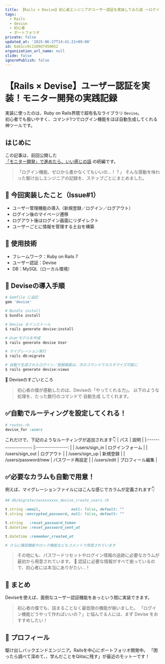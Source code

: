 ```yaml
---
title: 【Rails × Devise】初心者エンジニアがユーザー認証を実装してみた話 〜ログイン機能はDeviseにおまかせ！〜
tags:
  - Rails
  - devise
  - 初心者
  - ポートフォリオ
private: false
updated_at: '2025-06-27T14:41:21+09:00'
id: 6ab1cc9c2109d7450052
organization_url_name: null
slide: false
ignorePublish: false
---
```

# 【Rails × Devise】ユーザー認証を実装！モニター開発の実践記録
実装に使ったのは、Ruby on Rails界隈で超有名なライブラリ `Devise`。  
初心者でも扱いやすく、コマンド1つでログイン機能をほぼ自動生成してくれる神ツールです。

## はじめに

この記事は、前回公開した  
[「モニター開発」で進めたら、いい感じの話](https://qiita.com/takumarider/items/6995a3bfef870a9eece7) の続編です。


> 「ログイン機能、ゼロから書かなくてもいいの…！？」
そんな感動を味わった駆け出しエンジニアの記録を、ステップごとにまとめました。


## 🚀 今回実装したこと（Issue#1）

- ユーザー管理機能の導入（新規登録／ログイン／ログアウト）
- ログイン後のマイページ遷移
- ログアウト後はログイン画面にリダイレクト
- ユーザーごとに情報を管理する土台を構築


## 🔧 使用技術

- フレームワーク：Ruby on Rails 7
- ユーザー認証：Devise
- DB：MySQL（ローカル環境）


## 🌱 Deviseの導入手順

```bash
# Gemfile に追記
gem 'devise'

# Bundle install
$ bundle install

# Devise をインストール
$ rails generate devise:install

# Userモデルを作成
$ rails generate devise User

# マイグレーション実行
$ rails db:migrate

# 自動で生成されたログイン／登録画面は、次のコマンドでカスタマイズ可能に
$ rails generate devise:views
```

🌟 Deviseのすごいところ
>初心者の僕が感動したのは、Deviseの「やってくれる力」。
>以下のような処理を、たった数行のコマンドで 自動生成 してくれます。

## ✅自動でルーティングを設定してくれる！
```ruby
# routes.rb
devise_for :users
```
これだけで、下記のようなルーティングが追加されます👇
|         パス        	|       説明       	|
|:-------------------:	|:----------------:	|
|    /users/sign_in   	| ログインフォーム 	|
|   /users/sign_out   	|    ログアウト    	|
|    /users/sign_up   	|     新規登録     	|
| /users/password/new 	| パスワード再設定 	|
|     /users/edit     	| プロフィール編集 	|

## ✅必要なカラムも自動で用意！
例えば、マイグレーションファイルにはこんな感じでカラムが定義されます👇

```ruby
## db/migrate/xxxxxxxxxx_devise_create_users.rb

t.string :email,              null: false, default: ""
t.string :encrypted_password, null: false, default: ""

t.string   :reset_password_token
t.datetime :reset_password_sent_at

t.datetime :remember_created_at

# さらに確認機能やロック機能などもコメントで用意されています
```
>その他にも、パスワードリセットやログイン情報の追跡に必要なカラムが最初から用意されています。
>🔰 認証に必要な情報がすべて揃っているので、初心者には本当にありがたい…！

## 🙌 まとめ
Deviseを使えば、面倒なユーザー認証機能をあっという間に実装できます。

>初心者の僕でも、詰まることなく最低限の機能が揃いました。
>「ログイン機能どうやって作ればいいの？」と悩んでる人には、まず Devise をおすすめしたい！


## 👤 プロフィール
駆け出しバックエンドエンジニア。Railsを中心にポートフォリオ開発中。
「困ったら調べて深めて、、学んだことをQiitaに残す」が最近のモットーです！

